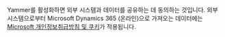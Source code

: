 Yammer를 활성화하면 외부 시스템과 데이터를 공유하는 데 동의하는 것입니다. 외부 시스템으로부터 Microsoft Dynamics 365 (온라인)으로 가져오는 데이터에는 [Microsoft 개인정보취급방침 및 쿠키](http://go.microsoft.com/fwlink/p/?LinkID=521839)가 적용됩니다.